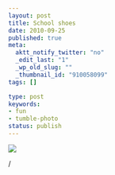 ```yaml
---
layout: post
title: School shoes
date: 2010-09-25
published: true
meta:
  aktt_notify_twitter: "no"
  _edit_last: "1"
  _wp_old_slug: ""
  _thumbnail_id: "910058099"
tags: []

type: post
keywords:
- fun
- tumble-photo
status: publish
---
```



[![](http://liblab.net/andyeick/files/2010/09/2010-08-19-at-07-04-12-300x224.jpg)](http://liblab.net/andyeick/blog/2010/09/25/school-shoes/2010-08-19-at-07-04-12/)

/

